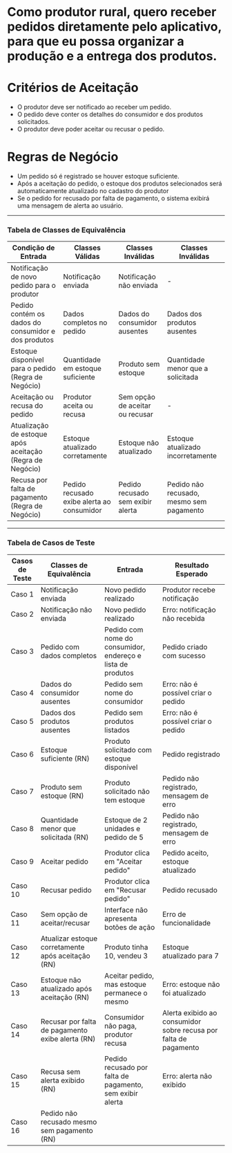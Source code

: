 # **Como** produtor rural, **quero** receber pedidos diretamente pelo aplicativo, **para que** eu possa organizar a produção e a entrega dos produtos.

# Critérios de Aceitação

* O produtor deve ser notificado ao receber um pedido.
* O pedido deve conter os detalhes do consumidor e dos produtos solicitados.
*	O produtor deve poder aceitar ou recusar o pedido.

# Regras de Negócio

* 	Um pedido só é registrado se houver estoque suficiente.
*	 Após a aceitação do pedido, o estoque dos produtos selecionados será automaticamente atualizado no cadastro do produtor
* 	Se o pedido for recusado por falta de pagamento, o sistema exibirá  uma mensagem de alerta ao usuário.

---
### Tabela de Classes de Equivalência

| Condição de Entrada                                                    | Classes Válidas                                 | Classes Inválidas                            | Classes Inválidas                           |
|-------------------------------------------------------------------------|-------------------------------------------------|------------------------------------------------|----------------------------------------------|
| Notificação de novo pedido para o produtor                             | Notificação enviada                             | Notificação não enviada                       | -                                            |
| Pedido contém os dados do consumidor e dos produtos                    | Dados completos no pedido                       | Dados do consumidor ausentes                  | Dados dos produtos ausentes                  |
| Estoque disponível para o pedido (Regra de Negócio)                    | Quantidade em estoque suficiente                | Produto sem estoque                           | Quantidade menor que a solicitada            |
| Aceitação ou recusa do pedido                                           | Produtor aceita ou recusa                       | Sem opção de aceitar ou recusar               | -                                            |
| Atualização de estoque após aceitação (Regra de Negócio)               | Estoque atualizado corretamente                 | Estoque não atualizado                        | Estoque atualizado incorretamente            |
| Recusa por falta de pagamento (Regra de Negócio)                       | Pedido recusado exibe alerta ao consumidor      | Pedido recusado sem exibir alerta             | Pedido não recusado, mesmo sem pagamento     |

---

### Tabela de Casos de Teste

| Casos de Teste | Classes de Equivalência                                        | Entrada                                                                              | Resultado Esperado                                        |
|----------------|-----------------------------------------------------------------|--------------------------------------------------------------------------------------|-----------------------------------------------------------|
| Caso 1           | Notificação enviada                                             | Novo pedido realizado                                                                | Produtor recebe notificação                               |
| Caso 2           | Notificação não enviada                                        | Novo pedido realizado                                                                | Erro: notificação não recebida                            |
| Caso 3           | Pedido com dados completos                                      | Pedido com nome do consumidor, endereço e lista de produtos                          | Pedido criado com sucesso                                 |
| Caso 4           | Dados do consumidor ausentes                                    | Pedido sem nome do consumidor                                                         | Erro: não é possível criar o pedido                       |
| Caso 5           | Dados dos produtos ausentes                                     | Pedido sem produtos listados                                                          | Erro: não é possível criar o pedido                       |
| Caso 6           | Estoque suficiente (RN)                                         | Produto solicitado com estoque disponível                                             | Pedido registrado                                         |
| Caso 7           | Produto sem estoque (RN)                                        | Produto solicitado não tem estoque                                                    | Pedido não registrado, mensagem de erro                   |
| Caso 8           | Quantidade menor que solicitada (RN)                            | Estoque de 2 unidades e pedido de 5                                                   | Pedido não registrado, mensagem de erro                   |
| Caso 9           | Aceitar pedido                                                   | Produtor clica em "Aceitar pedido"                                                    | Pedido aceito, estoque atualizado                         |
| Caso 10           | Recusar pedido                                                   | Produtor clica em "Recusar pedido"                                                    | Pedido recusado                                           |
| Caso 11           | Sem opção de aceitar/recusar                                    | Interface não apresenta botões de ação                                                | Erro de funcionalidade                                    |
| Caso 12           | Atualizar estoque corretamente após aceitação (RN)              | Produto tinha 10, vendeu 3                                                           | Estoque atualizado para 7                                  |
| Caso 13           | Estoque não atualizado após aceitação (RN)                      | Aceitar pedido, mas estoque permanece o mesmo                                        | Erro: estoque não foi atualizado                          |
| Caso 14           | Recusar por falta de pagamento exibe alerta (RN)                | Consumidor não paga, produtor recusa                                                 | Alerta exibido ao consumidor sobre recusa por falta de pagamento |
| Caso 15           | Recusa sem alerta exibido (RN)                                  | Pedido recusado por falta de pagamento, sem exibir alerta                            | Erro: alerta não exibido                                  |
| Caso 16           | Pedido não recusado mesmo sem pagamento (RN)

